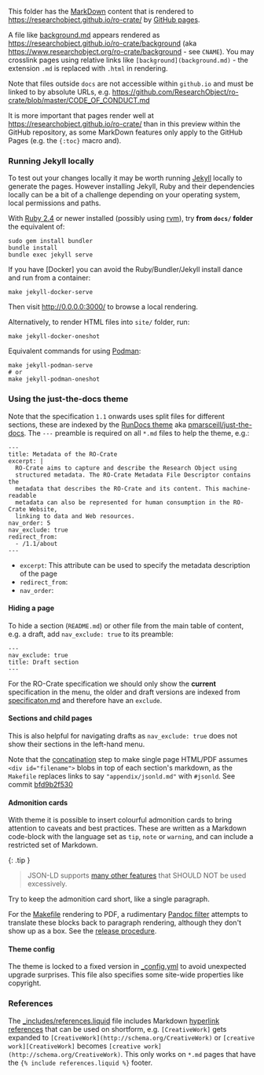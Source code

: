 This folder has the [MarkDown](https://guides.github.com/features/mastering-markdown) content that is rendered to <https://researchobject.github.io/ro-crate/> by [GitHub pages](https://pages.github.com/).

A file like [background.md](background.md) appears rendered as <https://researchobject.github.io/ro-crate/background> (aka  <https://www.researchobject.org/ro-crate/background> - see `CNAME`). You may crosslink pages using relative links like `[background](background.md)` - the extension `.md` is replaced with `.html` in rendering.

Note that files outside `docs` are not accessible within `github.io` and must be linked to by absolute URLs, e.g. <https://github.com/ResearchObject/ro-crate/blob/master/CODE_OF_CONDUCT.md>

It is more important that pages render well at <https://researchobject.github.io/ro-crate/> than in this  preview within the GitHub repository, as some MarkDown features only apply to the GitHub Pages (e.g. the `{:toc}` macro and).

### Running Jekyll locally

To test out your changes locally it may be worth running [Jekyll](https://jekyllrb.com/) locally to generate the pages. However installing Jekyll, Ruby and their dependencies locally can be a bit of a challenge depending on your operating system, local permissions and paths.

With [Ruby 2.4](https://www.ruby-lang.org/) or newer installed (possibly using [rvm](https://rvm.io/)), try **from `docs/` folder** the equivalent of:

    sudo gem install bundler
    bundle install
    bundle exec jekyll serve

If you have [Docker] you can avoid the Ruby/Bundler/Jekyll install dance and run from a container:

    make jekyll-docker-serve

Then visit http://0.0.0.0:3000/ to browse a local rendering. 

Alternatively, to render HTML files into `site/` folder, run:

    make jekyll-docker-oneshot

Equivalent commands for using [Podman](https://podman.io/):

    make jekyll-podman-serve  
    # or
    make jekyll-podman-oneshot


### Using the just-the-docs theme

Note that the specification `1.1` onwards uses split files for different sections, these are indexed by the [RunDocs theme](https://rundocs.io/) aka [pmarsceill/just-the-docs](https://github.com/pmarsceill/just-the-docs). The `---` preamble is required on all `*.md` files to help the theme, e.g.:

```
---
title: Metadata of the RO-Crate
excerpt: |
  RO-Crate aims to capture and describe the Research Object using
  structured metadata. The RO-Crate Metadata File Descriptor contains the
  metadata that describes the RO-Crate and its content. This machine-readable
  metadata can also be represented for human consumption in the RO-Crate Website,
  linking to data and Web resources.
nav_order: 5
nav_exclude: true
redirect_from:
  - /1.1/about
---
```

- `excerpt`: This attribute can be used to specify the metadata description of the page
- `redirect_from`: 
- `nav_order`:

#### Hiding a page

To hide a section (`README.md`) or other file from the main table of content, e.g. a draft, add `nav_exclude: true` to its preamble:

```
---
nav_exclude: true
title: Draft section
---
```

For the RO-Crate specification we should only show the **current** specification in the menu, the older and draft versions are indexed from [specificaton.md](specification.md) and therefore have an `exclude`.

#### Sections and child pages


This is also helpful for navigating drafts as `nav_exclude: true` does not show their sections in the left-hand menu.

Note that the [concatination](Makefile) step to make single page HTML/PDF assumes `<div id="filename">` blobs in top of each section's markdown, as the `Makefile` replaces links to say `"appendix/jsonld.md"` with `#jsonld`. See commit [bfd9b2f530](https://github.com/ResearchObject/ro-crate/commit/bfd9b2f53075f464b069b017c9648460879dda94)

#### Admonition cards

With theme it is possible to insert colourful admonition cards to bring attention to caveats and best practices. 
These are written as a Markdown code-block with the language set as `tip`, `note` or `warning`, and can
include a restricted set of Markdown.

{: .tip }
> JSON-LD supports [many other features](https://json-ld.org/) that SHOULD NOT be used excessively.

Try to keep the admonition card short, like a single paragraph.

For the [Makefile](Makefile) rendering to PDF, a rudimentary [Pandoc filter](scripts/admonition.py)
attempts to translate these blocks back to paragraph rendering, although they don't show up as a box. 
See the [release procedure](RELEASE_PROCEDURE.md).


#### Theme config

The theme is locked to a fixed version in [_config.yml](_config.yml) to avoid unexpected upgrade surprises. This file also specifies some site-wide properties like copyright.

### References

The [_includes/references.liquid](_includes/references.liquid) file includes Markdown [hyperlink references](https://kramdown.gettalong.org/syntax.html#reference-links) that can be used on shortform, e.g. `[CreativeWork]` gets expanded to `[CreativeWork](http://schema.org/CreativeWork)`  or `[creative work][CreativeWork]` becomes  `[creative work](http://schema.org/CreativeWork)`. This only works on `*.md` pages that have the `{% include references.liquid %}` footer.



